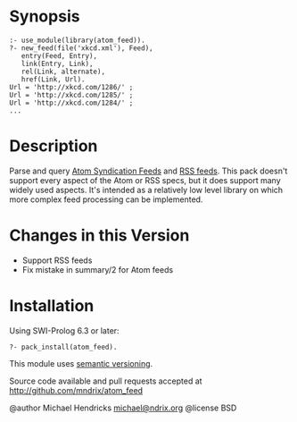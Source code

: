 # Synopsis

    :- use_module(library(atom_feed)).
    ?- new_feed(file('xkcd.xml'), Feed),
       entry(Feed, Entry),
       link(Entry, Link),
       rel(Link, alternate),
       href(Link, Url).
    Url = 'http://xkcd.com/1286/' ;
    Url = 'http://xkcd.com/1285/' ;
    Url = 'http://xkcd.com/1284/' ;
    ...

# Description

Parse and query [Atom Syndication Feeds](http://www.ietf.org/rfc/rfc4287.txt) and [RSS feeds](http://cyber.law.harvard.edu/rss/rss.html).  This pack doesn't support every aspect of the Atom or RSS specs, but it does support many widely used aspects.  It's intended as a relatively low level library on which more complex feed processing can be implemented.

# Changes in this Version

  * Support RSS feeds
  * Fix mistake in summary/2 for Atom feeds

# Installation

Using SWI-Prolog 6.3 or later:

    ?- pack_install(atom_feed).

This module uses [semantic versioning](http://semver.org/).

Source code available and pull requests accepted at
http://github.com/mndrix/atom_feed

@author Michael Hendricks <michael@ndrix.org>
@license BSD
